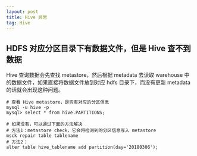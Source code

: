 ```yaml
---
layout: post
title: Hive 异常
tag: Hive
---
```

## HDFS 对应分区目录下有数据文件，但是 Hive 查不到数据
Hive 查询数据会先查找 metastore，然后根据 metadata 去读取 warehouse 中的数据文件，如果直接将数据文件放到对应 hdfs 目录下，而没有更新 metadata 的话就会出现这种问题。

```shell
# 查看 Hive metastore，是否有对应的分区信息
mysql -u hive -p
mysql> select * from hive.PARTITIONS;

# 如果没有，可以通过下面的方法解决
# 方法1：metastore check，它会将检测到的分区信息写入 metastore
msck repair table tablename
# 方法2：
alter table hive_tablename add partition(day='20180306');
```
